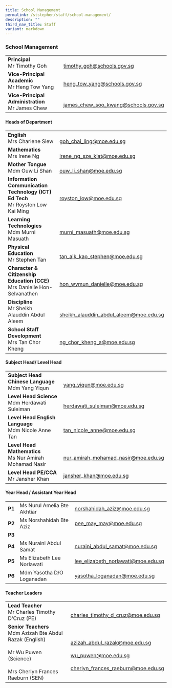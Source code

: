 ```yaml
---
title: School Management
permalink: /ststephen/staff/school-management/
description: ""
third_nav_title: Staff
variant: markdown
---
```

### School Management

|  	|  	|
|---	|---	|
| **Principal**<br>Mr Timothy Goh 	| <br>timothy_goh@schools.gov.sg 	|
| **Vice-Principal Academic**<br>Mr Heng Tow Yang 	| <br>heng_tow_yang@schools.gov.sg 	|
| **Vice-Principal Administration**<br>Mr James Chew 	| <br>james_chew_soo_kwang@schools.gov.sg 	|

#### Heads of Department

|  	|  	|
|---	|---	|
| **English**<br>Mrs Charlene Siew 	| <br>goh_chai_ling@moe.edu.sg 	|
| **Mathematics**<br>Mrs Irene Ng 	|<br> irene_ng_sze_kiat@moe.edu.sg 	|
| **Mother Tongue**<br>Mdm Ouw Li Shan 	| <br>ouw_li_shan@moe.edu.sg  	|
| **Information Communication Technology (ICT) Ed Tech**<br>Mr Royston Low Kai Ming | <br> royston_low@moe.edu.sg|
| **Learning Technologies**<br>Mdm Murni Masuath 	| <br>murni_masuath@moe.edu.sg 	|
| **Physical Education**<br>Mr Stephen Tan 	| <br>tan_aik_kao_stephen@moe.edu.sg 	|
| **Character &amp; Citizenship Education (CCE)**<br>Mrs Danielle Hon-Selvanathen 	| <br>hon_wymun_danielle@moe.edu.sg 	|
| **Discipline**<br>Mr Sheikh Alauddin Abdul Aleem 	| <br>sheikh_alauddin_abdul_aleem@moe.edu.sg  	|
| **School Staff Development**<br>Mrs Tan Chor Kheng 	| <br>ng_chor_kheng_a@moe.edu.sg  	|

#### Subject Head/ Level Head

|  	|  	|
|---	|---	|
| **Subject Head Chinese Language**<br>Mdm Yang Yiqun 	| <br>yang_yiqun@moe.edu.sg 	|
| **Level Head Science**<br>Mdm Herdawati Suleiman 	| <br>herdawati_suleiman@moe.edu.sg 	|
| **Level Head English Language**<br>Mdm Nicole Anne Tan 	| <br>tan_nicole_anne@moe.edu.sg 	|
| **Level Head Mathematics**<br>Ms Nur Amirah Mohamad Nasir 	| <br>nur_amirah_mohamad_nasir@moe.edu.sg 	|
| **Level Head PE/CCA**<br>Mr Jansher Khan 	| jansher_khan@moe.edu.sg 	|

#### Year Head / Assistant Year Head

|  	|  	|   |
|---	|---	|---	|
| **P1**|Ms Nurul Amelia Bte Akhtiar 	| norshahidah_aziz@moe.edu.sg  	|
| **P2**|Ms Norshahidah Bte Aziz 	| pee_may_may@moe.edu.sg 	|
| **P3**|	| 	|
| **P4**|Ms Nuraini Abdul Samat   	|nuraini_abdul_samat@moe.edu.sg 	|
| **P5**|Ms Elizabeth Lee Norlawati  	|lee_elizabeth_norlawati@moe.edu.sg	|
| **P6**|Mdm Yasotha D/O Loganadan 	|  yasotha_loganadan@moe.edu.sg|

#### Teacher Leaders

|  	|  	|
|---	|---	|
| **Lead Teacher** <br>Mr Charles Timothy D'Cruz (PE) 	| <br>charles_timothy_d_cruz@moe.edu.sg 	|
| **Senior Teachers**<br>Mdm Azizah Bte Abdul Razak (English)<br><br>Mr Wu Puwen (Science)<br><br>Mrs Cherlyn Frances Raeburn (SEN) 	| <br>azizah_abdul_razak@moe.edu.sg<br><br>wu_puwen@moe.edu.sg<br><br>cherlyn_frances_raeburn@moe.edu.sg 	|